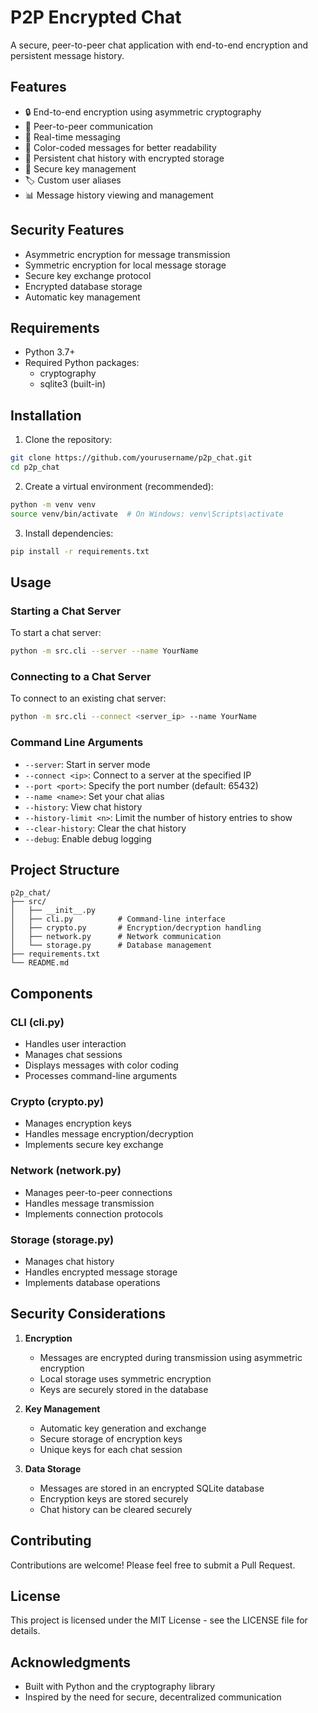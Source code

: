 # P2P Encrypted Chat

A secure, peer-to-peer chat application with end-to-end encryption and persistent message history.

## Features

- 🔒 End-to-end encryption using asymmetric cryptography
- 👥 Peer-to-peer communication
- 💬 Real-time messaging
- 🎨 Color-coded messages for better readability
- 📝 Persistent chat history with encrypted storage
- 🔑 Secure key management
- 🏷️ Custom user aliases
- 📊 Message history viewing and management

## Security Features

- Asymmetric encryption for message transmission
- Symmetric encryption for local message storage
- Secure key exchange protocol
- Encrypted database storage
- Automatic key management

## Requirements

- Python 3.7+
- Required Python packages:
  - cryptography
  - sqlite3 (built-in)

## Installation

1. Clone the repository:
```bash
git clone https://github.com/yourusername/p2p_chat.git
cd p2p_chat
```

2. Create a virtual environment (recommended):
```bash
python -m venv venv
source venv/bin/activate  # On Windows: venv\Scripts\activate
```

3. Install dependencies:
```bash
pip install -r requirements.txt
```

## Usage

### Starting a Chat Server

To start a chat server:
```bash
python -m src.cli --server --name YourName
```

### Connecting to a Chat Server

To connect to an existing chat server:
```bash
python -m src.cli --connect <server_ip> --name YourName
```

### Command Line Arguments

- `--server`: Start in server mode
- `--connect <ip>`: Connect to a server at the specified IP
- `--port <port>`: Specify the port number (default: 65432)
- `--name <name>`: Set your chat alias
- `--history`: View chat history
- `--history-limit <n>`: Limit the number of history entries to show
- `--clear-history`: Clear the chat history
- `--debug`: Enable debug logging

## Project Structure

```
p2p_chat/
├── src/
│   ├── __init__.py
│   ├── cli.py          # Command-line interface
│   ├── crypto.py       # Encryption/decryption handling
│   ├── network.py      # Network communication
│   └── storage.py      # Database management
├── requirements.txt
└── README.md
```

## Components

### CLI (cli.py)
- Handles user interaction
- Manages chat sessions
- Displays messages with color coding
- Processes command-line arguments

### Crypto (crypto.py)
- Manages encryption keys
- Handles message encryption/decryption
- Implements secure key exchange

### Network (network.py)
- Manages peer-to-peer connections
- Handles message transmission
- Implements connection protocols

### Storage (storage.py)
- Manages chat history
- Handles encrypted message storage
- Implements database operations

## Security Considerations

1. **Encryption**
   - Messages are encrypted during transmission using asymmetric encryption
   - Local storage uses symmetric encryption
   - Keys are securely stored in the database

2. **Key Management**
   - Automatic key generation and exchange
   - Secure storage of encryption keys
   - Unique keys for each chat session

3. **Data Storage**
   - Messages are stored in an encrypted SQLite database
   - Encryption keys are stored securely
   - Chat history can be cleared securely

## Contributing

Contributions are welcome! Please feel free to submit a Pull Request.

## License

This project is licensed under the MIT License - see the LICENSE file for details.

## Acknowledgments

- Built with Python and the cryptography library
- Inspired by the need for secure, decentralized communication
